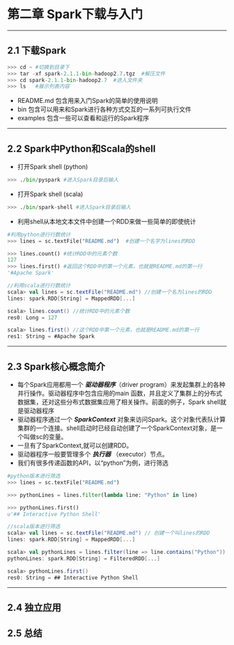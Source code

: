 # 第二章 Spark下载与入门
---
## 2.1 下载Spark
```py
>>> cd ~ #切换到目录下
>>> tar -xf spark-2.1.1-bin-hadoop2.7.tgz  #解压文件
>>> cd spark-2.1.1-bin-hadoop2.7  #进入文件夹
>>> ls   #展示列表内容
```
- README.md 
    包含用来入门Spark的简单的使用说明
- bin 
    包含可以用来和Spark进行各种方式交互的一系列可执行文件
- examples
    包含一些可以查看和运行的Spark程序
---
## 2.2 Spark中Python和Scala的shell
- 打开Spark shell  (python)
```py
>>> ./bin/pyspark #进入Spark目录后输入
```
- 打开Spark shell   (scala)
```py
>>> ./bin/spark-shell #进入Spark目录后输入
```
- 利用shell从本地文本文件中创建一个RDD来做一些简单的即使统计
```py
#利用python进行行数统计
>>> lines = sc.textFile("README.md")  #创建一个名字为lines的RDD

>>> lines.count() #统计RDD中的元素个数
127
>>> lines.first() #返回这个RDD中的第一个元素，也就是README.md的第一行
'#Apache Spark'
```

```scala
//利用scala进行行数统计
scala> val lines = sc.textFile("README.md") //创建一个名为lines的RDD 
lines: spark.RDD[String] = MappedRDD[...]

scala> lines.count() //统计RDD中的元素个数
res0: Long = 127

scala> lines.first() //这个RDD中第一个元素，也就是README.md的第一行
res1: String = #Apache Spark
```
---
## 2.3 Spark核心概念简介
- 每个Spark应用都用一个 ***驱动器程序***（driver program）来发起集群上的各种并行操作。驱动器程序中包含应用的main 函数，并且定义了集群上的分布式数据集，还对这些分布式数据集应用了相关操作。前面的例子，Spark shell就是驱动器程序
- 驱动器程序通过一个 ***SparkContext*** 对象来访问Spark。这个对象代表队计算集群的一个连接。shell启动时已经自动创建了一个SparkContext对象，是一个叫做sc的变量。
- 一旦有了SparkContext,就可以创建RDD。
- 驱动器程序一般要管理多个 ***执行器*** （executor）节点。
- 我们有很多传递函数的API，以“python”为例，进行筛选
```py
#python版本进行筛选
>>> lines = sc.textFile("README.md")

>>> pythonLines = lines.filter(lambda line: "Python" in line)

>>> pythonLines.first()
u'## Interactive Python Shell'
```

```scala
//scala版本进行筛选
scala> val lines = sc.textFile("README.md") // 创建一个叫lines的RDD
lines: spark.RDD[String] = MappedRDD[...]

scala> val pythonLines = lines.filter(line => line.contains("Python"))
pythonLines: spark.RDD[String] = FilteredRDD[...]

scala> pythonLines.first()
res0: String = ## Interactive Python Shell
```
---
## 2.4 独立应用
## 2.5 总结

